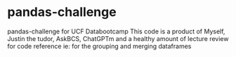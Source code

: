 # pandas-challenge
pandas-challenge for UCF Databootcamp
This code is a product of Myself, Justin the tudor, AskBCS, ChatGPTm and a healthy amount of lecture review for code reference ie: for the grouping and merging dataframes
 